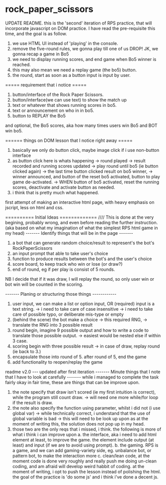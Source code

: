 # rock_paper_scissors
UPDATE README.
this is the 'second' iteration of RPS practice, that will incorporate javascript on DOM practice. 
I have read the pre-requisite this time, and the goal is as follow.
1. we use HTML UI instead of 'playing' in the console.
2. remove the five-round rules, we gonna play till one of us DROP! JK, we gonna recap a game in Bo5
3. we need to display running scores, and end game when Bo5 winner is reached.
4. this may also mean we need a replay game (the bo5) button.
5. the round, start as soon as a button input is input by user.

===== requirement that i notice =====
1. button/interface of the Rock Paper Scissors.
2. button/interface(we can use text) to show the match up
3. text or whatever that shows running scores in bo5.
4. text or announcement on who in in bo5.
5. button to REPLAY the Bo5

and optional, the Bo5 scores, aka how many times users win Bo5 and BOT win bo5.

====== things on DOM lesson that I notice right away =====
1. basically we only do button click, maybe image click if i use non-button interface
2. as button click here is whats happening
   -> round played
   -> result recorded and running scores updated
   -> play round until bo5 (ie button clicked again)
   -> the last time button clicked result on bo5 winner,
   -> winner announced, and button of the reset bo5 activated, button to play game de-activated.
   -> WHEN button of bo5 activated, reset the running scores, deactivate and activate button as needed.
3. i think that is pretty much what happened.




first attempt of making an interactive html page, with heavy emphasis on jscript, less on html and css.

========== Initial Ideas =============
//// This is done at the very begining, probably wrong, and even before reading the further instruction. (aka based on what my imagination of what the simplest RPS html game in my head)
------- Identify things that will be in the page -------
1. a bot that can generate random choice/result to represent's the bot's RockPaperScissors
2. an input prompt that able to take user's choice
3. function to produce results between the bot's and the user's choice
4. score board, to keep track who win or lose (or draw?)
5. end of round, eg if per play is consist of 5 rounds.

NB I decide that if it was draw, I will replay the round, so only user win or bot win will be counted in the scoring.

------- Planing or structuring those things ------------

1. user input, we can make a list or option input, OR (required) input is a text string.
   -> i need to take care of case insensitive
   -> i need to take care of possible typo, or deliberate mis-type or empty
2. (behind the scene) the bot make a choice
   -> this required RNG,
   -> translate the RNG into 3 possible result
3. round begin, imagine 9 possible output and how to write a code to translate those possible output.
   -> easiest would be nested else if within 3 case.
4. scoring begin with three possible result
   -> in case of draw, replay round (ie back to 3.)
5. encapsulate those into round of 5. after round of 5, end the game
6. add functionality to reopen/replay the game


readme v2.0 --- updated after first iteration
------- Minute things that I note that I have to look at carefully -------
while i managed to complete the task fairly okay in fair time, these are things that can be improve upon.
1. the note specify that draw isn't scored (ie my first intuition is correct), while the program still count draw.
   -> will need one more while/for loop if the result is draw.
2. the note also specify the function using parameter, whilst i did not (i use global var)
   -> while technically correct, i understand that the use of global variable is bad
   -> this will need to be look up upon as at the moment of writing this, the solution does not pop up in my head.
3. those two are the only reqs that i missed, i think. the following is more of what i think i can improve upon
   a. the interface, aka i need to add html element at least, to improve the game. the element include output (at least) and input (if we are to avoid using prompt).
   b. the gaming. RPS is a game, and we can add gaming-variety side, eg. unbalance bot, or pattern bot, to make the interaction more
   c. clean/lean code, at the moment code is done very roughly and really push me doing un-clean coding, and am afraid will develop weird habbit of coding.
at the moment of writing, i opt to push the lesson instead of polishing the html. the goal of the practice is 'do some js' and i think i've done a decent js.





